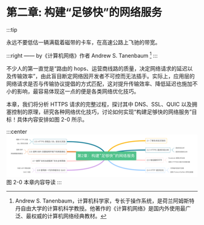 # 第二章: 构建“足够快”的网络服务

:::tip <a/>

永远不要低估一辆满载着磁带的卡车，在高速公路上飞驰的带宽。

:::right
—— by《计算机网络》作者 Andrew S. Tanenbaum [^1]
:::

不少人的第一直觉是“路由的 hops、运营商线路的质量，决定网络请求的延迟以及传输效率”，由此盲目断定网络因开发者不可控而无法插手。实际上，应用层的网络请求是否与传输协议提倡的方式匹配，这对提升传输效率、降低延迟也施加不小的影响，最容易体现这一点的便是各类网络优化技巧。

本章，我们将分析 HTTPS 请求的完整过程，探讨其中 DNS、SSL、QUIC 以及拥塞控制的原理，研究各种网络优化技巧，讨论如何实现“构建足够快的网络服务”目标！具体内容安排如图 2-0 所示。

:::center
  ![](../assets/http-summary.png)<br/>
  图 2-0 本章内容导读
:::

[^1]: Andrew S. Tanenbaum，计算机科学家，专长于操作系统，是荷兰阿姆斯特丹自由大学的计算机科学教授。他著作的《计算机网络》是国内外使用最广泛、最权威的计算机网络经典教材。